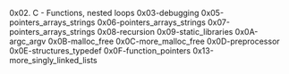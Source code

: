 0x02. C - Functions, nested loops
0x03-debugging
0x05-pointers_arrays_strings
0x06-pointers_arrays_strings
0x07-pointers_arrays_strings
0x08-recursion
0x09-static_libraries
0x0A-argc_argv
0x0B-malloc_free
0x0C-more_malloc_free
0x0D-preprocessor
0x0E-structures_typedef
0x0F-function_pointers
0x13-more_singly_linked_lists
